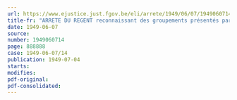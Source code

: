 ```yaml
---
url: https://www.ejustice.just.fgov.be/eli/arrete/1949/06/07/1949060714/justel
title-fr: "ARRETE DU REGENT reconnaissant des groupements présentés par la Confédération nationale des Résistants civils de Belgique et le Front de l'Indépendance comme associations reconnues de résistants civils, conformément à l'article 9 de l'arrêté-loi du 24 décembre 1946"
date: 1949-06-07
source:
number: 1949060714
page: 888888
case: 1949-06-07/14
publication: 1949-07-04
starts:
modifies:
pdf-original:
pdf-consolidated:
---
```



